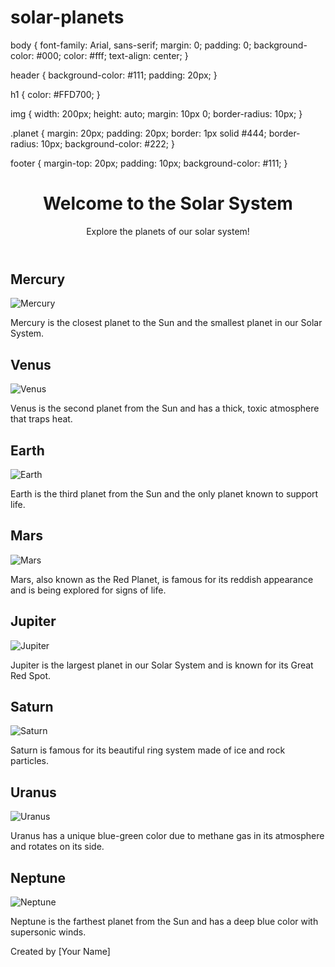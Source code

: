 # solar-planets

body {
    font-family: Arial, sans-serif;
    margin: 0;
    padding: 0;
    background-color: #000;
    color: #fff;
    text-align: center;
}

header {
    background-color: #111;
    padding: 20px;
}

h1 {
    color: #FFD700;
}

img {
    width: 200px;
    height: auto;
    margin: 10px 0;
    border-radius: 10px;
}

.planet {
    margin: 20px;
    padding: 20px;
    border: 1px solid #444;
    border-radius: 10px;
    background-color: #222;
}

footer {
    margin-top: 20px;
    padding: 10px;
    background-color: #111;
}


<!DOCTYPE html>
<html lang="en">
<head>
    <meta charset="UTF-8">
    <meta name="viewport" content="width=device-width, initial-scale=1.0">
    <title>Solar System</title>
    <link rel="stylesheet" href="style.css">
</head>
<body>
    <header>
        <h1>Welcome to the Solar System</h1>
        <p>Explore the planets of our solar system!</p>
    </header>
    <main>
        <section class="planet">
            <h2>Mercury</h2>
            <img src="mercury.jpg" alt="Mercury">
            <p>Mercury is the closest planet to the Sun and the smallest planet in our Solar System.</p>
        </section>
        <section class="planet">
            <h2>Venus</h2>
            <img src="venus.jpg" alt="Venus">
            <p>Venus is the second planet from the Sun and has a thick, toxic atmosphere that traps heat.</p>
        </section>
        <section class="planet">
            <h2>Earth</h2>
            <img src="earth.jpg" alt="Earth">
            <p>Earth is the third planet from the Sun and the only planet known to support life.</p>
        </section>
        <section class="planet">
            <h2>Mars</h2>
            <img src="mars.jpg" alt="Mars">
            <p>Mars, also known as the Red Planet, is famous for its reddish appearance and is being explored for signs of life.</p>
        </section>
        <section class="planet">
            <h2>Jupiter</h2>
            <img src="jupiter.jpg" alt="Jupiter">
            <p>Jupiter is the largest planet in our Solar System and is known for its Great Red Spot.</p>
        </section>
        <section class="planet">
            <h2>Saturn</h2>
            <img src="saturn.jpg" alt="Saturn">
            <p>Saturn is famous for its beautiful ring system made of ice and rock particles.</p>
        </section>
        <section class="planet">
            <h2>Uranus</h2>
            <img src="uranus.jpg" alt="Uranus">
            <p>Uranus has a unique blue-green color due to methane gas in its atmosphere and rotates on its side.</p>
        </section>
        <section class="planet">
            <h2>Neptune</h2>
            <img src="neptune.jpg" alt="Neptune">
            <p>Neptune is the farthest planet from the Sun and has a deep blue color with supersonic winds.</p>
        </section>
    </main>
    <footer>
        <p>Created by [Your Name]</p>
    </footer>
</body>
</html>
